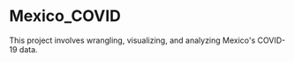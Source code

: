 # Mexico_COVID
This project involves wrangling, visualizing, and analyzing Mexico's COVID-19 data. 
